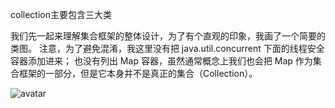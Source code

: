 collection主要包含三大类

我们先一起来理解集合框架的整体设计，为了有个直观的印象，我画了一个简要的类图。
注意，为了避免混淆，我这里没有把 java.util.concurrent 下面的线程安全容器添加进来；
也没有列出 Map 容器，虽然通常概念上我们也会把 Map 作为集合框架的一部分，但是它本身并不是真正的集合（Collection）。

![avatar](https://static001.geekbang.org/resource/image/67/c7/675536edf1563b11ab7ead0def1215c7.png)
